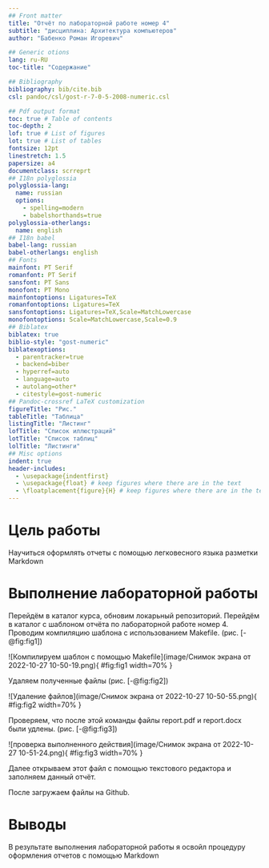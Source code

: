 ```yaml
---
## Front matter
title: "Отчёт по лабораторной работе номер 4"
subtitle: "дисциплина: Архитектура компьютеров"
author: "Бабенко Роман Игоревич"

## Generic otions
lang: ru-RU
toc-title: "Содержание"

## Bibliography
bibliography: bib/cite.bib
csl: pandoc/csl/gost-r-7-0-5-2008-numeric.csl

## Pdf output format
toc: true # Table of contents
toc-depth: 2
lof: true # List of figures
lot: true # List of tables
fontsize: 12pt
linestretch: 1.5
papersize: a4
documentclass: scrreprt
## I18n polyglossia
polyglossia-lang:
  name: russian
  options:
	- spelling=modern
	- babelshorthands=true
polyglossia-otherlangs:
  name: english
## I18n babel
babel-lang: russian
babel-otherlangs: english
## Fonts
mainfont: PT Serif
romanfont: PT Serif
sansfont: PT Sans
monofont: PT Mono
mainfontoptions: Ligatures=TeX
romanfontoptions: Ligatures=TeX
sansfontoptions: Ligatures=TeX,Scale=MatchLowercase
monofontoptions: Scale=MatchLowercase,Scale=0.9
## Biblatex
biblatex: true
biblio-style: "gost-numeric"
biblatexoptions:
  - parentracker=true
  - backend=biber
  - hyperref=auto
  - language=auto
  - autolang=other*
  - citestyle=gost-numeric
## Pandoc-crossref LaTeX customization
figureTitle: "Рис."
tableTitle: "Таблица"
listingTitle: "Листинг"
lofTitle: "Список иллюстраций"
lotTitle: "Список таблиц"
lolTitle: "Листинги"
## Misc options
indent: true
header-includes:
  - \usepackage{indentfirst}
  - \usepackage{float} # keep figures where there are in the text
  - \floatplacement{figure}{H} # keep figures where there are in the text
---
```


# Цель работы

Научиться оформлять отчеты с помощью легковесного языка разметки Markdown



# Выполнение лабораторной работы

Перейдём в каталог курса, обновим локарьный репозиторий. Перейдём в каталог с шаблоном отчёта по лабораторной работе номер 4. Проводим компиляцию шаблона с использованием Makefile. (рис. [-@fig:fig1])

![Компилируем шаблон с помощью Makefile](image/Снимок экрана от 2022-10-27 10-50-19.png){ #fig:fig1 width=70% }

Удаляем полученные файлы (рис. [-@fig:fig2])

![Удаление файлов](image/Снимок экрана от 2022-10-27 10-50-55.png){ #fig:fig2 width=70% }

Проверяем, что после этой команды файлы report.pdf и report.docx были удлены. (рис. [-@fig:fig3])

![проверка выполненного действия](image/Снимок экрана от 2022-10-27 10-51-24.png){ #fig:fig3 width=70% }

Далее открываем этот файл с помощью текстового редактора и заполняем данный отчёт.

После загружаем файлы на Github.
 
# Выводы

В результате выполнения лабораторной работы я освойл процедуру оформления отчетов с помощью Markdown



